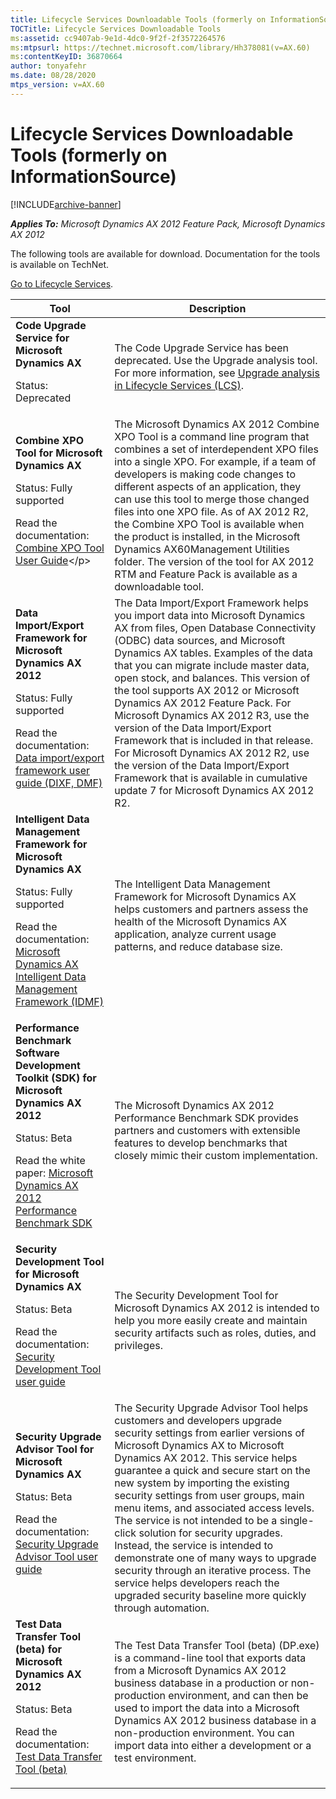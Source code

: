 ```yaml
---
title: Lifecycle Services Downloadable Tools (formerly on InformationSource)
TOCTitle: Lifecycle Services Downloadable Tools
ms:assetid: cc9407ab-9e1d-4dc0-9f2f-2f3572264576
ms:mtpsurl: https://technet.microsoft.com/library/Hh378081(v=AX.60)
ms:contentKeyID: 36870664
author: tonyafehr
ms.date: 08/28/2020
mtps_version: v=AX.60
---
```


# Lifecycle Services Downloadable Tools (formerly on InformationSource) 


[!INCLUDE[archive-banner](includes/archive-banner.md)]


_**Applies To:** Microsoft Dynamics AX 2012 Feature Pack, Microsoft Dynamics AX 2012_

The following tools are available for download. Documentation for the tools is available on TechNet. 

[Go to Lifecycle Services](https://lcs.dynamics.com).

| Tool   | Description   |
|-------|----------------|
| **Code Upgrade Service for Microsoft Dynamics AX**<p></p><p>Status: Deprecated</p> | The Code Upgrade Service has been deprecated. Use the Upgrade analysis tool. For more information, see [Upgrade analysis in Lifecycle Services (LCS)](upgrade-analysis-lifecycle-services-lcs.md). |
| **Combine XPO Tool for Microsoft Dynamics AX**<p></p><p>Status: Fully supported</p><p>Read the documentation: [Combine XPO Tool User Guide](https://msdn.microsoft.com/library/4272f980-ad41-4187-be21-b2fcf93325e0(AX.60).aspx)</p>  | The Microsoft Dynamics AX 2012 Combine XPO Tool is a command line program that combines a set of interdependent XPO files into a single XPO. For example, if a team of developers is making code changes to different aspects of an application, they can use this tool to merge those changed files into one XPO file. As of AX 2012 R2, the Combine XPO Tool is available when the product is installed, in the Microsoft Dynamics AX60Management Utilities folder. The version of the tool for AX 2012 RTM and Feature Pack is available as a downloadable tool.|
| **Data Import/Export Framework for Microsoft Dynamics AX 2012**<p></p><p>Status: Fully supported</p><p>Read the documentation: [Data import/export framework user guide (DIXF, DMF)](/dynamicsax-2012/appuser-itpro/data-import-export-framework-user-guide-dixf-dmf)</p>                                     | The Data Import/Export Framework helps you import data into Microsoft Dynamics AX from files, Open Database Connectivity (ODBC) data sources, and Microsoft Dynamics AX tables. Examples of the data that you can migrate include master data, open stock, and balances. This version of the tool supports AX 2012 or Microsoft Dynamics AX 2012 Feature Pack. For Microsoft Dynamics AX 2012 R3, use the version of the Data Import/Export Framework that is included in that release. For Microsoft Dynamics AX 2012 R2, use the version of the Data Import/Export Framework that is available in cumulative update 7 for Microsoft Dynamics AX 2012 R2.|
| **Intelligent Data Management Framework for Microsoft Dynamics AX**<p></p><p>Status: Fully supported</p><p>Read the documentation: [Microsoft Dynamics AX Intelligent Data Management Framework (IDMF)](/dynamicsax-2012/appuser-itpro/microsoft-dynamics-ax-intelligent-data-management-framework-idmf)</p> | The Intelligent Data Management Framework for Microsoft Dynamics AX helps customers and partners assess the health of the Microsoft Dynamics AX application, analyze current usage patterns, and reduce database size. |
| **Performance Benchmark Software Development Toolkit (SDK) for Microsoft Dynamics AX 2012**<p></p><p>Status: Beta</p><p>Read the white paper: [Microsoft Dynamics AX 2012 Performance Benchmark SDK](https://go.microsoft.com/fwlink/?LinkId=306262)</p>| The Microsoft Dynamics AX 2012 Performance Benchmark SDK provides partners and customers with extensible features to develop benchmarks that closely mimic their custom implementation.  |
| **Security Development Tool for Microsoft Dynamics AX**<p></p><p>Status: Beta</p><p>Read the documentation: [Security Development Tool user guide](/dynamicsax-2012/appuser-itpro/security-development-tool-user-guide)</p>                                                                                  | The Security Development Tool for Microsoft Dynamics AX 2012 is intended to help you more easily create and maintain security artifacts such as roles, duties, and privileges. |
| **Security Upgrade Advisor Tool for Microsoft Dynamics AX**<p></p><p>Status: Beta</p><p>Read the documentation: [Security Upgrade Advisor Tool user guide](/dynamicsax-2012/appuser-itpro/security-upgrade-advisor-tool-user-guide)</p>                                                                      | The Security Upgrade Advisor Tool helps customers and developers upgrade security settings from earlier versions of Microsoft Dynamics AX to Microsoft Dynamics AX 2012. This service helps guarantee a quick and secure start on the new system by importing the existing security settings from user groups, main menu items, and associated access levels. The service is not intended to be a single-click solution for security upgrades. Instead, the service is intended to demonstrate one of many ways to upgrade security through an iterative process. The service helps developers reach the upgraded security baseline more quickly through automation. |
| **Test Data Transfer Tool (beta) for Microsoft Dynamics AX 2012**<p></p><p>Status: Beta</p><p>Read the documentation: [Test Data Transfer Tool (beta)](/dynamicsax-2012/appuser-itpro/test-data-transfer-tool-beta-2012)</p>  | The Test Data Transfer Tool (beta) (DP.exe) is a command-line tool that exports data from a Microsoft Dynamics AX 2012 business database in a production or non-production environment, and can then be used to import the data into a Microsoft Dynamics AX 2012 business database in a non-production environment. You can import data into either a development or a test environment. |
